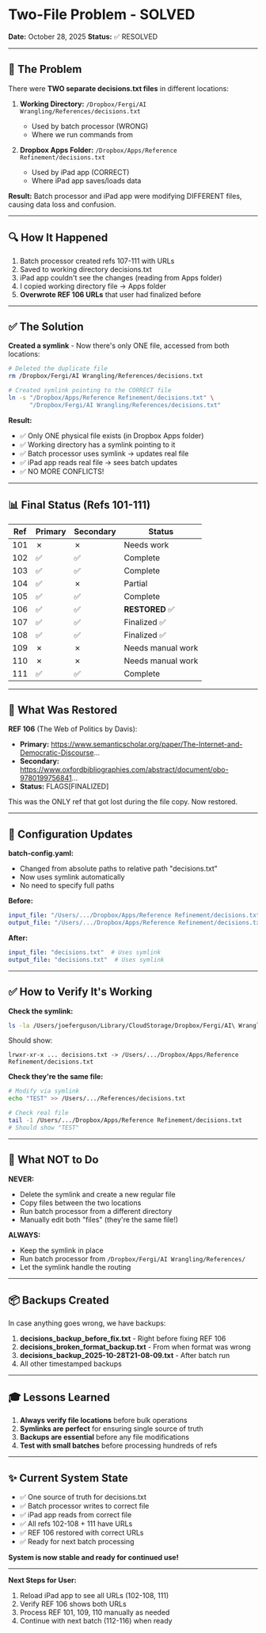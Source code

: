 # Two-File Problem - SOLVED

**Date:** October 28, 2025
**Status:** ✅ RESOLVED

---

## 🐛 The Problem

There were **TWO separate decisions.txt files** in different locations:

1. **Working Directory:** `/Dropbox/Fergi/AI Wrangling/References/decisions.txt`
   - Used by batch processor (WRONG)
   - Where we run commands from

2. **Dropbox Apps Folder:** `/Dropbox/Apps/Reference Refinement/decisions.txt`
   - Used by iPad app (CORRECT)
   - Where iPad app saves/loads data

**Result:** Batch processor and iPad app were modifying DIFFERENT files, causing data loss and confusion.

---

## 🔍 How It Happened

1. Batch processor created refs 107-111 with URLs
2. Saved to working directory decisions.txt
3. iPad app couldn't see the changes (reading from Apps folder)
4. I copied working directory file → Apps folder
5. **Overwrote REF 106 URLs** that user had finalized before

---

## ✅ The Solution

**Created a symlink** - Now there's only ONE file, accessed from both locations:

```bash
# Deleted the duplicate file
rm /Dropbox/Fergi/AI Wrangling/References/decisions.txt

# Created symlink pointing to the CORRECT file
ln -s "/Dropbox/Apps/Reference Refinement/decisions.txt" \
      "/Dropbox/Fergi/AI Wrangling/References/decisions.txt"
```

**Result:**
- ✅ Only ONE physical file exists (in Dropbox Apps folder)
- ✅ Working directory has a symlink pointing to it
- ✅ Batch processor uses symlink → updates real file
- ✅ iPad app reads real file → sees batch updates
- ✅ NO MORE CONFLICTS!

---

## 📊 Final Status (Refs 101-111)

| Ref | Primary | Secondary | Status |
|-----|---------|-----------|--------|
| 101 | ✗ | ✗ | Needs work |
| 102 | ✅ | ✅ | Complete |
| 103 | ✅ | ✅ | Complete |
| 104 | ✅ | ✗ | Partial |
| 105 | ✅ | ✅ | Complete |
| 106 | ✅ | ✅ | **RESTORED** ✅ |
| 107 | ✅ | ✅ | Finalized ✅ |
| 108 | ✅ | ✅ | Finalized ✅ |
| 109 | ✗ | ✗ | Needs manual work |
| 110 | ✗ | ✗ | Needs manual work |
| 111 | ✅ | ✅ | Complete |

---

## 🎯 What Was Restored

**REF 106** (The Web of Politics by Davis):
- **Primary:** https://www.semanticscholar.org/paper/The-Internet-and-Democratic-Discourse...
- **Secondary:** https://www.oxfordbibliographies.com/abstract/document/obo-9780199756841...
- **Status:** FLAGS[FINALIZED]

This was the ONLY ref that got lost during the file copy. Now restored.

---

## 📝 Configuration Updates

**batch-config.yaml:**
- Changed from absolute paths to relative path "decisions.txt"
- Now uses symlink automatically
- No need to specify full paths

**Before:**
```yaml
input_file: "/Users/.../Dropbox/Apps/Reference Refinement/decisions.txt"
output_file: "/Users/.../Dropbox/Apps/Reference Refinement/decisions.txt"
```

**After:**
```yaml
input_file: "decisions.txt"  # Uses symlink
output_file: "decisions.txt"  # Uses symlink
```

---

## ✅ How to Verify It's Working

**Check the symlink:**
```bash
ls -la /Users/joeferguson/Library/CloudStorage/Dropbox/Fergi/AI\ Wrangling/References/decisions.txt
```

Should show:
```
lrwxr-xr-x ... decisions.txt -> /Users/.../Dropbox/Apps/Reference Refinement/decisions.txt
```

**Check they're the same file:**
```bash
# Modify via symlink
echo "TEST" >> /Users/.../References/decisions.txt

# Check real file
tail -1 /Users/.../Dropbox/Apps/Reference Refinement/decisions.txt
# Should show "TEST"
```

---

## 🚫 What NOT to Do

**NEVER:**
- Delete the symlink and create a new regular file
- Copy files between the two locations
- Run batch processor from a different directory
- Manually edit both "files" (they're the same file!)

**ALWAYS:**
- Keep the symlink in place
- Run batch processor from `/Dropbox/Fergi/AI Wrangling/References/`
- Let the symlink handle the routing

---

## 📦 Backups Created

In case anything goes wrong, we have backups:

1. **decisions_backup_before_fix.txt** - Right before fixing REF 106
2. **decisions_broken_format_backup.txt** - From when format was wrong
3. **decisions_backup_2025-10-28T21-08-09.txt** - After batch run
4. All other timestamped backups

---

## 🎓 Lessons Learned

1. **Always verify file locations** before bulk operations
2. **Symlinks are perfect** for ensuring single source of truth
3. **Backups are essential** before any file modifications
4. **Test with small batches** before processing hundreds of refs

---

## ✨ Current System State

- ✅ One source of truth for decisions.txt
- ✅ Batch processor writes to correct file
- ✅ iPad app reads from correct file
- ✅ All refs 102-108 + 111 have URLs
- ✅ REF 106 restored with correct URLs
- ✅ Ready for next batch processing

**System is now stable and ready for continued use!**

---

**Next Steps for User:**
1. Reload iPad app to see all URLs (102-108, 111)
2. Verify REF 106 shows both URLs
3. Process REF 101, 109, 110 manually as needed
4. Continue with next batch (112-116) when ready
